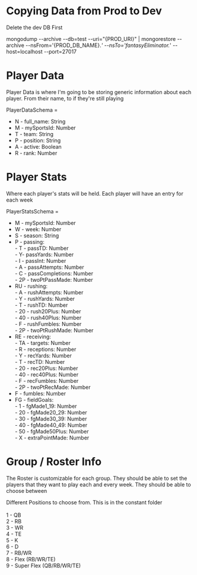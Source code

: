 # Copying Data from Prod to Dev
Delete the dev DB First

mongodump --archive --db=test --uri="{PROD_URI}" | mongorestore --archive --nsFrom='{PROD_DB_NAME}.*' --nsTo='fantasyEliminator.*' --host=localhost --port=27017

# Player Data

Player Data is where I'm going to be storing generic information about each player. From their name, to if they're still playing

PlayerDataSchema =
<br />
- N - full_name: String<br />
- M - mySportsId: Number<br />
- T - team: String<br />
- P - position: String<br />
- A - active: Boolean<br />
- R - rank: Number<br />

# Player Stats

Where each player's stats will be held. Each player will have an entry for each week<br />

PlayerStatsSchema =<br />

- M - mySportsId: Number<br />
- W - week: Number<br />
- S - season: String<br />
- P - passing:<br /> - T - passTD: Number<br /> - Y- passYards: Number<br /> - I - passInt: Number<br /> - A - passAttempts: Number<br /> - C - passCompletions: Number<br /> - 2P - twoPtPassMade: Number<br />
- RU - rushing:<br /> - A - rushAttempts: Number<br /> - Y - rushYards: Number<br /> - T - rushTD: Number<br /> - 20 - rush20Plus: Number<br /> - 40 - rush40Plus: Number<br /> - F - rushFumbles: Number<br /> - 2P - twoPtRushMade: Number<br />
- RE - receiving:<br /> - TA - targets: Number<br /> - R - receptions: Number<br /> - Y - recYards: Number<br /> - T - recTD: Number<br /> - 20 - rec20Plus: Number<br /> - 40 - rec40Plus: Number<br /> - F - recFumbles: Number<br /> - 2P - twoPtRecMade: Number<br />
- F - fumbles: Number<br />
- FG - fieldGoals:<br /> - 1 - fgMade1_19: Number<br /> - 20 - fgMade20_29: Number<br /> - 30 - fgMade30_39: Number<br /> - 40 - fgMade40_49: Number<br /> - 50 - fgMade50Plus: Number<br /> - X - extraPointMade: Number<br />

# Group / Roster Info

The Roster is customizable for each group. They should be able to set the players that they want to play each and every week.
They should be able to choose between

Different Positions to choose from. This is in the constant folder<br /><br />
1 - QB<br />
2 - RB<br />
3 - WR<br />
4 - TE<br />
5 - K<br />
6 - D<br />
7 - RB/WR<br />
8 - Flex (RB/WR/TE)<br />
9 - Super Flex (QB/RB/WR/TE)<br />
